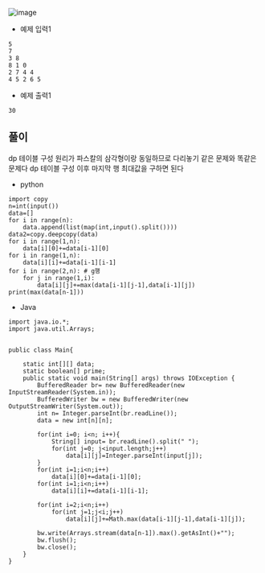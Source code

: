 ![image](https://github.com/kdfasdf/TIL/assets/96770726/85a27551-2c53-43e2-ab38-65b2bd46e96b)

- 예제 입력1
```
5
7
3 8
8 1 0
2 7 4 4
4 5 2 6 5
```
- 예제 출력1
```
30
```

## 풀이
dp 테이블 구성 원리가 파스칼의 삼각형이랑 동일하므로 다리놓기 같은 문제와 똑같은 문제다 
dp 테이블 구성 이후 마지막 행 최대값을 구하면 된다

- python
```
import copy
n=int(input())
data=[]
for i in range(n):
    data.append(list(map(int,input().split())))
data2=copy.deepcopy(data)
for i in range(1,n):
    data[i][0]+=data[i-1][0]
for i in range(1,n):
    data[i][i]+=data[i-1][i-1]
for i in range(2,n): # g행
    for j in range(1,i):
        data[i][j]+=max(data[i-1][j-1],data[i-1][j])
print(max(data[n-1]))

```
- Java
```
import java.io.*;
import java.util.Arrays;


public class Main{

    static int[][] data;
    static boolean[] prime;
    public static void main(String[] args) throws IOException {
        BufferedReader br= new BufferedReader(new InputStreamReader(System.in));
        BufferedWriter bw = new BufferedWriter(new OutputStreamWriter(System.out));
        int n= Integer.parseInt(br.readLine());
        data = new int[n][n];

        for(int i=0; i<n; i++){
            String[] input= br.readLine().split(" ");
            for(int j=0; j<input.length;j++)
                data[i][j]=Integer.parseInt(input[j]);
        }
        for(int i=1;i<n;i++)
            data[i][0]+=data[i-1][0];
        for(int i=1;i<n;i++)
            data[i][i]+=data[i-1][i-1];

        for(int i=2;i<n;i++)
            for(int j=1;j<i;j++)
                data[i][j]+=Math.max(data[i-1][j-1],data[i-1][j]);

        bw.write(Arrays.stream(data[n-1]).max().getAsInt()+"");
        bw.flush();
        bw.close();
    }
}
```

